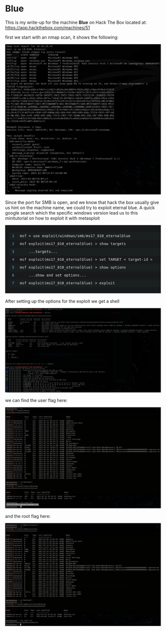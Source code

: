 # Blue

This is my write-up for the machine **Blue** on Hack The Box located at: https://app.hackthebox.com/machines/51

first we start with an nmap scan, it shows the following:

![nmapScan](./Imgs/Blue/nmapScan.png)

Since the port for SMB is open, and we know that hack the box usually give us hint on the machine name, we could try to exploit eternal blue. A quick google search which the specific windows version lead us to this minitutorial on how to exploit it with metasploit

![SMBmetasploitExploit](./Imgs/Blue/SMBmetasploitExploit.png)

After setting up the options for the exploit we get a shell

![exploitConfig](./Imgs/Blue/exploitRun.png)

we can find the user flag here:

![userFlag](./Imgs/Blue/userFlag.png)

and the root flag here:

![rootFlag](./Imgs/Blue/rootFlag.png)